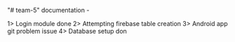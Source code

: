 "# team-5" 
documentation -

1> Login module done
2> Attempting firebase table creation
3> Android app git problem issue
4> Database setup don
